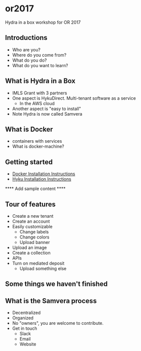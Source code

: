 # or2017
Hydra in a box workshop for OR 2017


## Introductions
* Who are you?
* Where do you come from?
* What do you do?
* What do you want to learn?

## What is Hydra in a Box
* IMLS Grant with 3 partners
* One aspect is HykuDirect. Multi-tenant software as a service
  * In the AWS cloud
* Another aspect is "easy to install"
* Note Hydra is now called Samvera

## What is Docker
* containers with services
* What is docker-machine?

## Getting started
* [Docker Installation Instructions](Install.md)
* [Hyku Installation Instructions](InstallHyku.md)

**** Add sample content ****

## Tour of features
* Create a new tenant
* Create an account
* Easily customizable
  * Change labels
  * Change colors
  * Upload banner
* Upload an image
* Create a collection
* APIs
* Turn on mediated deposit
  * Upload something else

## Some things we haven't finished

## What is the Samvera process
* Decentralized
* Organized
* No "owners", you are welcome to contribute.
* Get in touch
  * Slack
  * Email
  * Website
